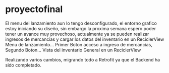 # proyectofinal
El menu del lanzamiento aun lo tengo desconfigurado, el entorno grafico estoy iniciando su diseño, sin embargo la proxima semana espero poder
tener un avance muy provechoso, actualmente ya se pueden realizar ingresos de mercancias y cargar los datos del inventario en un ReciclerView
Menu de lanzamiento... Primer Boton acceso a ingreso de mercancias, Segundo Boton... Vista del inventario General en un ReciclerView

Realizando varios cambios, migrando todo a Retrofit ya que el Backend ha sido completado.
